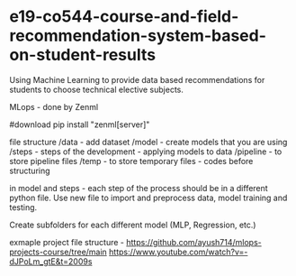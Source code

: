 # e19-co544-course-and-field-recommendation-system-based-on-student-results
Using Machine Learning to provide data based recommendations for students to choose technical elective subjects.

MLops - done by Zenml

#download
pip install "zenml[server]"

file structure
/data - add dataset
/model - create models that you are using
/steps - steps of the development - applying models to data
/pipeline - to store pipeline files 
/temp - to store temporary files - codes before structuring

in model and steps - each step of the process should be in a different python file.
Use new file to import and preprocess data, model training and testing.

Create subfolders for each different model (MLP, Regression, etc.)

exmaple project file structure - https://github.com/ayush714/mlops-projects-course/tree/main
https://www.youtube.com/watch?v=-dJPoLm_gtE&t=2009s 

